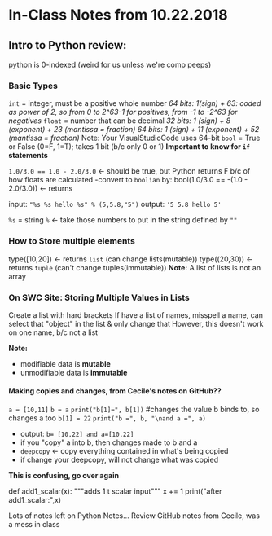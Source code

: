 # In-Class Notes from 10.22.2018 ###

## Intro to Python review:
python is 0-indexed (weird for us unless we're comp peeps)

### Basic Types
`int` = integer, must be a positive whole number
*64 bits: 1(sign) + 63: coded as power of 2, so from 0 to 2^63-1 for positives, from -1 to -2^63 for negatives*
`float` = number that can be decimal
*32 bits: 1 (sign) + 8 (exponent) + 23 (mantissa = fraction)*
*64 bits: 1 (sign) + 11 (exponent) + 52 (mantissa = fraction)*
Note: Your VisualStudioCode uses 64-bit
`bool` = True or False (0=F, 1=T); takes 1 bit (b/c only 0 or 1)
**Important to know for `if` statements**

`1.0/3.0 == 1.0 - 2.0/3.0` <- should be true, but Python returns F b/c of how floats are calculated
-convert to `boolian` by:
bool(1.0/3.0 == -(1.0 - 2.0/3.0)) <- returns 

input: `"%s %s hello %s" % (5,5.8,"5")`
output: `'5 5.8 hello 5'`

`%s` = string
`%` <- take those numbers to put in the string defined by `""`

### How to Store multiple elements
type([10,20]) <- returns `list` (can change lists(mutable))
type((20,30)) <- returns `tuple` (can't change tuples(immutable))
**Note:** A list of lists is not an array

### On SWC Site: Storing Multiple Values in Lists
Create a list with hard brackets
If have a list of names, misspell a name, can select that "object" in the list & only change that
However, this doesn't work on one name, b/c not a list

**Note:**
- modifiable data is **mutable**
- unmodifiable data is **immutable**

#### Making copies and changes, from Cecile's notes on GitHub??
`a = [10,11]`
`b = a`
`print("b[1]=", b[1])` #changes the value b binds to, so changes a too
`b[1] = 22`
`print("b =", b, "\nand a =", a)`
- output: `b= [10,22] and a=[10,22]`
- if you "copy" a into b, then changes made to b and a
- `deepcopy` <- copy everything contained in what's being copied
- if change your deepcopy, will not change what was copied

**This is confusing, go over again**

def add1_scalar(x):
    """adds 1 t scalar input"""
    x += 1
    print("after add1_scalar:",x)


Lots of notes left on Python Notes...
Review GitHub notes from Cecile, was a mess in class

